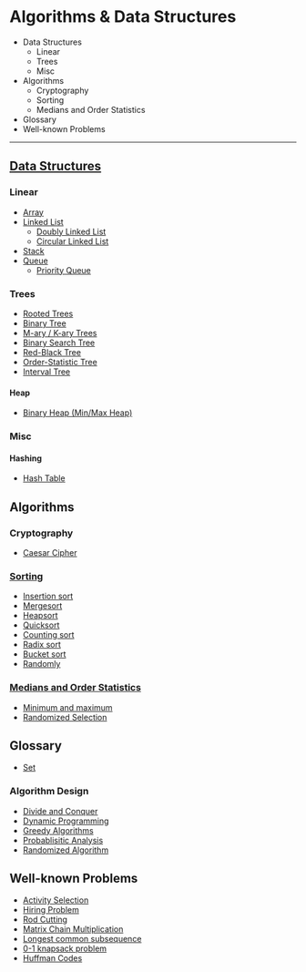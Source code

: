 # Algorithms & Data Structures

* Data Structures
    * Linear
    * Trees
    * Misc
* Algorithms
    * Cryptography
    * Sorting
    * Medians and Order Statistics
* Glossary
* Well-known Problems

---

## [Data Structures](ds)

### Linear

* [Array](ds/linear/array)
* [Linked List](ds/linear/linked-list)
    * [Doubly Linked List](ds/linear/linked-list/doubly)
    * [Circular Linked List](ds/linear/linked-list/circular)
* [Stack](ds/linear/stack)
* [Queue](ds/linear/queue)
    * [Priority Queue](ds/linear/queue/priority-queue)

### Trees

* [Rooted Trees](ds/trees)
* [Binary Tree](ds/trees/binary-tree)
* [M-ary / K-ary Trees](ds/trees/m-ary)
* [Binary Search Tree](ds/trees/bst)
* [Red-Black Tree](ds/trees/red-black-tree)
* [Order-Statistic Tree](ds/trees/order-statistic-tree)
* [Interval Tree](ds/trees/interval-tree)

#### Heap

* [Binary Heap (Min/Max Heap)](ds/trees/heap/binary-heap)

### Misc

#### Hashing

* [Hash Table](ds/hashing/hash-table)

## Algorithms

### Cryptography

* [Caesar Cipher](crypto/caesar)

### [Sorting](sorting)

* [Insertion sort](sorting/insertion_sort)
* [Mergesort](sorting/mergesort)
* [Heapsort](sorting/heapsort)
* [Quicksort](sorting/quicksort)
* [Counting sort](sorting/counting_sort)
* [Radix sort](sorting/radix_sort)
* [Bucket sort](sorting/bucket_sort)
* [Randomly](sorting/randomly)

### [Medians and Order Statistics](statistics)

* [Minimum and maximum](statistics/min-max)
* [Randomized Selection](statistics/randomized-selection)

## Glossary

* [Set](ds/set)

### Algorithm Design

* [Divide and Conquer](glossary/dq.md)
* [Dynamic Programming](glossary/dynamic-programming.md)
* [Greedy Algorithms](glossary/greedy-algorithms)
* [Probablisitic Analysis](glossary/probabilistic-analysis.md)
* [Randomized Algorithm](glossary/randomized-algo.md)

## Well-known Problems

* [Activity Selection](problems/activity-selection)
* [Hiring Problem](problems/hiring)
* [Rod Cutting](problems/rod-cutting)
* [Matrix Chain Multiplication](problems/matrix-chain-mult)
* [Longest common subsequence](problems/lcs)
* [0-1 knapsack problem](problems/0-1-knapsack)
* [Huffman Codes](problems/huffman-codes)
